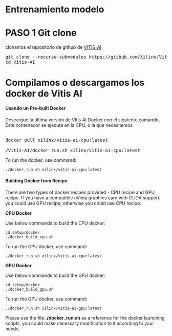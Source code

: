 # Entrenamiento modelo

# PASO 1 Git clone
 
clonamos el repositorio de github de [VITIS-AI](https://github.com/Xilinx/Vitis-AI/tree/master)

<pre>
git clone --recurse-submodules https://github.com/Xilinx/Vitis-AI  
cd Vitis-AI
</pre>

# Compilamos o descargamos los docker de Vitis AI


#### Usando un  Pre-built Docker

Descargue la última versión de Vitis AI Docker con el siguiente comando. Este contenedor se ejecuta en la CPU. o la que necesitemos
<pre>

docker pull xilinx/vitis-ai-cpu:latest  

/Vitis-AI/docker_run.sh xilinx/vitis-ai-cpu:latest
</pre>

To run the docker, use command:
```
./docker_run.sh xilinx/vitis-ai-cpu:latest
```
#### Building Docker from Recipe

There are two types of docker recipes provided - CPU recipe and GPU recipe. If you have a compatible nVidia graphics card with CUDA support, you could use GPU recipe; otherwise you could use CPU recipe.

**CPU Docker**

Use below commands to build the CPU docker:
```
cd setup/docker
./docker_build_cpu.sh
```
To run the CPU docker, use command:
```
./docker_run.sh xilinx/vitis-ai-cpu:latest
```
**GPU Docker**

Use below commands to build the GPU docker:
```
cd setup/docker
./docker_build_gpu.sh
```
To run the GPU docker, use command:
```
./docker_run.sh xilinx/vitis-ai-gpu:latest
```
Please use the file **./docker_run.sh** as a reference for the docker launching scripts, you could make necessary modification to it according to your needs.
